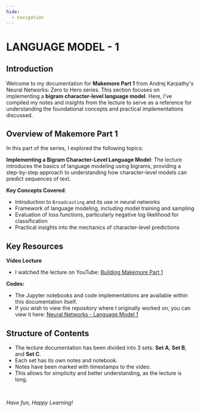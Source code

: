 ```yaml
---
hide:
  - navigation
---
```


# **LANGUAGE MODEL - 1**

## Introduction

Welcome to my documentation for **Makemore Part 1** from Andrej Karpathy's Neural Networks: Zero to Hero series. This section focuses on implementing a **bigram character-level language model**. Here, I’ve compiled my notes and insights from the lecture to serve as a reference for understanding the foundational concepts and practical implementations discussed.

## Overview of Makemore Part 1

In this part of the series, I explored the following topics:

**Implementing a Bigram Character-Level Language Model**: The lecture introduces the basics of language modeling using bigrams, providing a step-by-step approach to understanding how character-level models can predict sequences of text.

**Key Concepts Covered**:

- Introduction to `Broadcasting` and its use in neural networks
- Framework of language modeling, including model training and sampling
- Evaluation of loss functions, particularly negative log likelihood for classification
- Practical insights into the mechanics of character-level predictions

## Key Resources

**Video Lecture**

- I watched the lecture on YouTube: [Building Makemore Part 1](https://youtu.be/PaCmpygFfXo?si=mJ8mN4QhPB997R0p)

**Codes:**

- The Jupyter notebooks and code implementations are available within this documentation itself.
- If you wish to view the repository where I originally worked on, you can view it here: [Neural Networks - Language Model 1](https://github.com/MuzzammilShah/NeuralNetworks-LanguageModels-1)

## Structure of Contents

- The lecture documentation has been divided into 3 sets: **Set A**, **Set B**, and **Set C**.
- Each set has its own notes and notebook.
- Notes have been marked with timestamps to the video.
- This allows for simplicity and better understanding, as the lecture is long.

&nbsp;

*Have fun, Happy Learning!*